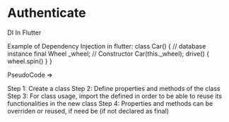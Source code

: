 # Authenticate

DI In Flutter

Example of Dependency Injection in flutter:
class Car() { 
   // database instance
   final Wheel _wheel;
   // Constructor
   Car(this._wheel);
   drive() {   
      wheel.spin() 
   }
}

PseudoCode =>

Step 1: Create a class 
Step 2: Define properties and methods of the class
Step 3: For class usage, import the defined in order to be able to reuse its functionalities in the new class
Step 4: Properties and methods can be overriden or reused, if need be (if not declared as final) 
